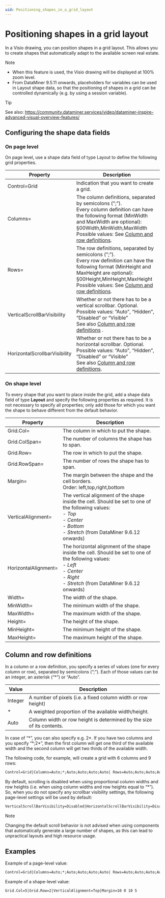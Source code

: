 ```yaml
---
uid: Positioning_shapes_in_a_grid_layout
---
```


# Positioning shapes in a grid layout

In a Visio drawing, you can position shapes in a grid layout. This allows you to create shapes that automatically adapt to the available screen real estate.

> [!NOTE]
> - When this feature is used, the Visio drawing will be displayed at 100% zoom level.
> - From DataMiner 9.5.11 onwards, placeholders for variables can be used in Layout shape data, so that the positioning of shapes in a grid can be controlled dynamically (e.g. by using a session variable).

> [!TIP]
> See also:
> <https://community.dataminer.services/video/dataminer-inspire-advanced-visual-overview-features/>

## Configuring the shape data fields

### On page level

On page level, use a shape data field of type Layout to define the following grid properties.

| Property                      | Description                                                                                                                                                                                                                                                               |
|-------------------------------|---------------------------------------------------------------------------------------------------------------------------------------------------------------------------------------------------------------------------------------------------------------------------|
| Control=Grid                  | Indication that you want to create a grid.                                                                                                                                                                                                                                |
| Columns=                      | The column definitions, separated by semicolons (”;”).<br> Every column definition can have the following format (MinWidth and MaxWidth are optional):<br> §00Width,MinWidth,MaxWidth<br> Possible values: See [Column and row definitions](#column-and-row-definitions). |
| Rows=                         | The row definitions, separated by semicolons (”;”).<br> Every row definition can have the following format (MinHeight and MaxHeight are optional):<br> §00Height,MinHeight,MaxHeight<br> Possible values: See [Column and row definitions](#column-and-row-definitions).  |
| VerticalScrollBarVisibility   | Whether or not there has to be a vertical scrollbar. Optional.<br> Possible values: “Auto”, “Hidden”, “Disabled” or “Visible”<br> See also [Column and row definitions](#column-and-row-definitions) .                                                                    |
| HorizontalScrollbarVisibility | Whether or not there has to be a horizontal scrollbar. Optional.<br> Possible values: “Auto”, “Hidden”, “Disabled” or “Visible”<br> See also [Column and row definitions](#column-and-row-definitions).                                                                   |

### On shape level

To every shape that you want to place inside the grid, add a shape data field of type **Layout** and specify the following properties as required. It is not necessary to specify all properties; only add those for which you want the shape to behave different from the default behavior.

| Property             | Description                                                                                                                                                                                                                                                                                                                                                                                                                                                                                                                                                                   |
|----------------------|-------------------------------------------------------------------------------------------------------------------------------------------------------------------------------------------------------------------------------------------------------------------------------------------------------------------------------------------------------------------------------------------------------------------------------------------------------------------------------------------------------------------------------------------------------------------------------|
| Grid.Col=            | The column in which to put the shape.                                                                                                                                                                                                                                                                                                                                                                                                                                                                                                                                         |
| Grid.ColSpan=        | The number of columns the shape has to span.                                                                                                                                                                                                                                                                                                                                                                                                                                                                                                                                  |
| Grid.Row=            | The row in which to put the shape.                                                                                                                                                                                                                                                                                                                                                                                                                                                                                                                                            |
| Grid.RowSpan=        | The number of rows the shape has to span.                                                                                                                                                                                                                                                                                                                                                                                                                                                                                                                                     |
| Margin=              | The margin between the shape and the cell borders.<br> Order: left,top,right,bottom                                                                                                                                                                                                                                                                                                                                                                                                                                                                                           |
| VerticalAlignment=   | The vertical alignment of the shape inside the cell. Should be set to one of the following values:<br> -  *Top* <br> -  *Center* <br> -  *Bottom* <br> -  *Stretch* (from DataMiner 9.6.12 onwards)   |
| HorizontalAlignment= | The horizontal alignment of the shape inside the cell. Should be set to one of the following values:<br> -  *Left* <br> -  *Center* <br> -  *Right* <br> -  *Stretch* (from DataMiner 9.6.12 onwards) |
| Width=               | The width of the shape.                                                                                                                                                                                                                                                                                                                                                                                                                                                                                                                                                       |
| MinWidth=            | The minimum width of the shape.                                                                                                                                                                                                                                                                                                                                                                                                                                                                                                                                               |
| MaxWidth=            | The maximum width of the shape.                                                                                                                                                                                                                                                                                                                                                                                                                                                                                                                                               |
| Height=              | The height of the shape.                                                                                                                                                                                                                                                                                                                                                                                                                                                                                                                                                      |
| MinHeight=           | The minimum height of the shape.                                                                                                                                                                                                                                                                                                                                                                                                                                                                                                                                              |
| MaxHeight=           | The maximum height of the shape.                                                                                                                                                                                                                                                                                                                                                                                                                                                                                                                                              |

## Column and row definitions

In a column or a row definition, you specify a series of values (one for every column or row), separated by semicolons (”;”). Each of those values can be an integer, an asterisk (“\*”) or “Auto”.

| Value   | Description                                                           |
|---------|-----------------------------------------------------------------------|
| Integer | A number of pixels (i.e. a fixed column width or row height)          |
| \*      | A weighted proportion of the available width/height.                  |
| Auto    | Column width or row height is determined by the size of its contents. |

In case of “\*”, you can also specify e.g. 2\*. If you have two columns and you specify “\*;2\*”, then the first column will get one third of the available width and the second column will get two thirds of the available width.

The following code, for example, will create a grid with 6 columns and 9 rows:

```txt
Control=Grid|Columns=Auto;*;Auto;Auto;Auto;Auto| Rows=Auto;Auto;Auto;Auto;*;Auto;20;Auto;Auto| VerticalScrollBarVisibility=Disabled|HorizontalScrollBarVisibility=Disabled
```

By default, scrolling is disabled when using proportional column widths and row heights (i.e. when using column widths and row heights equal to “\*”). So, when you do not specify any scrollbar visibility settings, the following page-level settings will be used by default:

```txt
VerticalScrollBarVisibility=Disabled|HorizontalScrollBarVisibility=Disabled
```

> [!NOTE]
> Changing the default scroll behavior is not advised when using components that automatically generate a large number of shapes, as this can lead to unpractical layouts and high resource usage.

## Examples

Example of a page-level value:

```txt
Control=Grid|Columns=Auto;*;Auto;Auto;Auto;Auto| Rows=Auto;Auto;Auto;Auto;*;Auto;20;Auto;Auto| VerticalScrollBarVisibility=Disabled|HorizontalScrollBarVisibility=Disabled
```

Example of a shape-level value:

```txt
Grid.Col=5|Grid.Row=2|VerticalAlignment=Top|Margin=10 0 10 5
```
